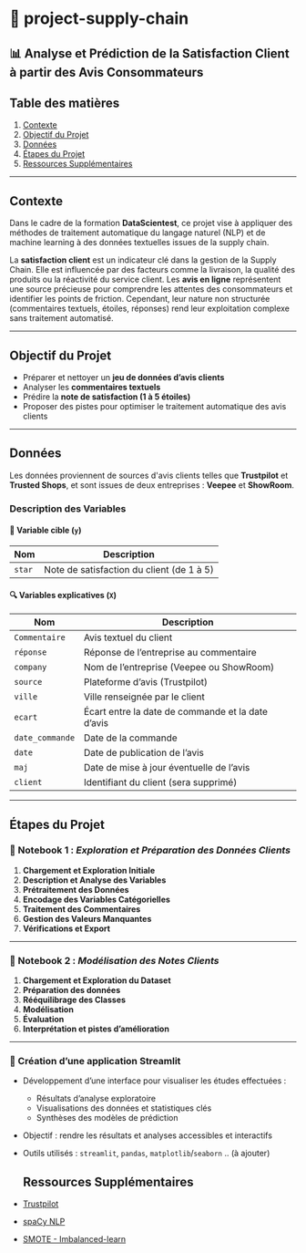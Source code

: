 # 🚀 project-supply-chain
## 📊 Analyse et Prédiction de la Satisfaction Client à partir des Avis Consommateurs

## Table des matières  
1. [Contexte](#contexte)  
2. [Objectif du Projet](#objectif-du-projet)  
3. [Données](#données)  
4. [Étapes du Projet](#étapes-du-projet)  
5. [Ressources Supplémentaires](#ressources-supplémentaires)

---

## Contexte

Dans le cadre de la formation **DataScientest**, ce projet vise à appliquer des méthodes de traitement automatique du langage naturel (NLP) et de machine learning à des données textuelles issues de la supply chain.

La **satisfaction client** est un indicateur clé dans la gestion de la Supply Chain. Elle est influencée par des facteurs comme la livraison, la qualité des produits ou la réactivité du service client. Les **avis en ligne** représentent une source précieuse pour comprendre les attentes des consommateurs et identifier les points de friction. Cependant, leur nature non structurée (commentaires textuels, étoiles, réponses) rend leur exploitation complexe sans traitement automatisé.

---

## Objectif du Projet

- Préparer et nettoyer un **jeu de données d’avis clients**  
- Analyser les **commentaires textuels**
- Prédire la **note de satisfaction (1 à 5 étoiles)**
- Proposer des pistes pour optimiser le traitement automatique des avis clients

---

## Données

Les données proviennent de sources d'avis clients telles que **Trustpilot** et **Trusted Shops**, et sont issues de deux entreprises : **Veepee** et **ShowRoom**.

### Description des Variables

#### 🎯 Variable cible (`y`)
| Nom   | Description |
|-------|-------------|
| `star` | Note de satisfaction du client (de 1 à 5) |

#### 🔍 Variables explicatives (`X`)
| Nom              | Description |
|------------------|-------------|
| `Commentaire`    | Avis textuel du client |
| `réponse`        | Réponse de l’entreprise au commentaire |
| `company`        | Nom de l’entreprise (Veepee ou ShowRoom) |
| `source`         | Plateforme d’avis (Trustpilot) |
| `ville`          | Ville renseignée par le client |
| `ecart`          | Écart entre la date de commande et la date d’avis |
| `date_commande`  | Date de la commande |
| `date`           | Date de publication de l’avis |
| `maj`            | Date de mise à jour éventuelle de l’avis |
| `client`         | Identifiant du client (sera supprimé) |

---

## Étapes du Projet

### 📒 Notebook 1 : *Exploration et Préparation des Données Clients*

1. **Chargement et Exploration Initiale**
2. **Description et Analyse des Variables**
3. **Prétraitement des Données**
4. **Encodage des Variables Catégorielles**
5. **Traitement des Commentaires**
6. **Gestion des Valeurs Manquantes**
7. **Vérifications et Export**

---

### 🤖 Notebook 2 : *Modélisation des Notes Clients*

1. **Chargement et Exploration du Dataset**
2. **Préparation des données**
3. **Rééquilibrage des Classes**
4. **Modélisation**
5. **Évaluation**
6. **Interprétation et pistes d’amélioration**

---

### 📱 Création d’une application Streamlit

- Développement d’une interface pour visualiser les études effectuées :  
  - Résultats d’analyse exploratoire  
  - Visualisations des données et statistiques clés  
  - Synthèses des modèles de prédiction  
- Objectif : rendre les résultats et analyses accessibles et interactifs  
- Outils utilisés : `streamlit`, `pandas`, `matplotlib`/`seaborn`  .. (à ajouter)

  ## Ressources Supplémentaires

- [Trustpilot](https://www.trustpilot.com/)
- [spaCy NLP](https://spacy.io/)
- [SMOTE - Imbalanced-learn](https://imbalanced-learn.org/stable/over_sampling.html#smote)
